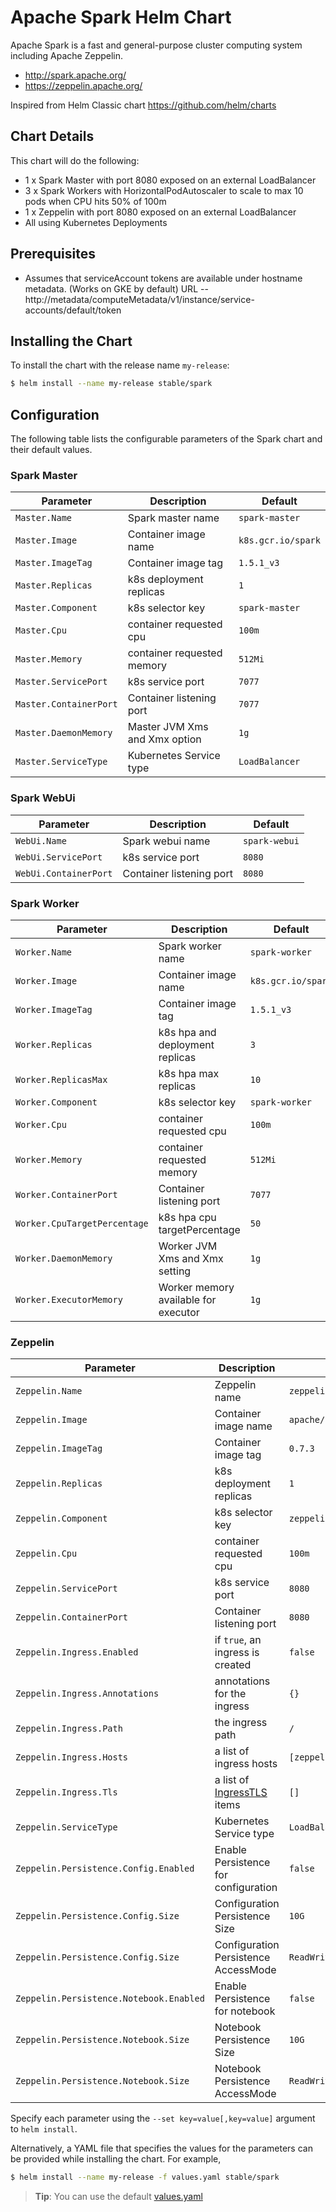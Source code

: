 # Apache Spark Helm Chart

Apache Spark is a fast and general-purpose cluster computing system including Apache Zeppelin.

* http://spark.apache.org/
* https://zeppelin.apache.org/

Inspired from Helm Classic chart https://github.com/helm/charts

## Chart Details
This chart will do the following:

* 1 x Spark Master with port 8080 exposed on an external LoadBalancer
* 3 x Spark Workers with HorizontalPodAutoscaler to scale to max 10 pods when CPU hits 50% of 100m
* 1 x Zeppelin with port 8080 exposed on an external LoadBalancer
* All using Kubernetes Deployments

## Prerequisites

* Assumes that serviceAccount tokens are available under hostname metadata. (Works on GKE by default) URL -- http://metadata/computeMetadata/v1/instance/service-accounts/default/token

## Installing the Chart

To install the chart with the release name `my-release`:

```bash
$ helm install --name my-release stable/spark
```

## Configuration

The following table lists the configurable parameters of the Spark chart and their default values.

### Spark Master

| Parameter               | Description                        | Default                                                    |
| ----------------------- | ---------------------------------- | ---------------------------------------------------------- |
| `Master.Name`           | Spark master name                  | `spark-master`                                             |
| `Master.Image`          | Container image name               | `k8s.gcr.io/spark`                                         |
| `Master.ImageTag`       | Container image tag                | `1.5.1_v3`                                                 |
| `Master.Replicas`       | k8s deployment replicas            | `1`                                                        |
| `Master.Component`      | k8s selector key                   | `spark-master`                                             |
| `Master.Cpu`            | container requested cpu            | `100m`                                                     |
| `Master.Memory`         | container requested memory         | `512Mi`                                                    |
| `Master.ServicePort`    | k8s service port                   | `7077`                                                     |
| `Master.ContainerPort`  | Container listening port           | `7077`                                                     |
| `Master.DaemonMemory`   | Master JVM Xms and Xmx option      | `1g`                                                       |
| `Master.ServiceType `   | Kubernetes Service type            | `LoadBalancer`                                             |

### Spark WebUi

|       Parameter       |           Description            |                         Default                          |
|-----------------------|----------------------------------|----------------------------------------------------------|
| `WebUi.Name`          | Spark webui name                 | `spark-webui`                                            |
| `WebUi.ServicePort`   | k8s service port                 | `8080`                                                   |
| `WebUi.ContainerPort` | Container listening port         | `8080`                                                   |

### Spark Worker

| Parameter                    | Description                        | Default                                                    |
| -----------------------      | ---------------------------------- | ---------------------------------------------------------- |
| `Worker.Name`                | Spark worker name                  | `spark-worker`                                             |
| `Worker.Image`               | Container image name               | `k8s.gcr.io/spark`                                         |
| `Worker.ImageTag`            | Container image tag                | `1.5.1_v3`                                                 |
| `Worker.Replicas`            | k8s hpa and deployment replicas    | `3`                                                        |
| `Worker.ReplicasMax`         | k8s hpa max replicas               | `10`                                                       |
| `Worker.Component`           | k8s selector key                   | `spark-worker`                                             |
| `Worker.Cpu`                 | container requested cpu            | `100m`                                                     |
| `Worker.Memory`              | container requested memory         | `512Mi`                                                    |
| `Worker.ContainerPort`       | Container listening port           | `7077`                                                     |
| `Worker.CpuTargetPercentage` | k8s hpa cpu targetPercentage       | `50`                                                       |
| `Worker.DaemonMemory`        | Worker JVM Xms and Xmx setting     | `1g`                                                       |
| `Worker.ExecutorMemory`      | Worker memory available for executor | `1g`                                                       |



### Zeppelin

|       Parameter                          |           Description                |                         Default            |
|------------------------------------------|--------------------------------------|--------------------------------------------|
| `Zeppelin.Name`                          | Zeppelin name                        | `zeppelin-controller`                      |
| `Zeppelin.Image`                         | Container image name                 | `apache/zeppelin`                          |
| `Zeppelin.ImageTag`                      | Container image tag                  | `0.7.3`                                    |
| `Zeppelin.Replicas`                      | k8s deployment replicas              | `1`                                        |
| `Zeppelin.Component`                     | k8s selector key                     | `zeppelin`                                 |
| `Zeppelin.Cpu`                           | container requested cpu              | `100m`                                     |
| `Zeppelin.ServicePort`                   | k8s service port                     | `8080`                                     |
| `Zeppelin.ContainerPort`                 | Container listening port             | `8080`                                     |
| `Zeppelin.Ingress.Enabled`               | if `true`, an ingress is created     | `false`                                    |
| `Zeppelin.Ingress.Annotations`           | annotations for the ingress          | `{}`                                       |
| `Zeppelin.Ingress.Path`                  | the ingress path                     | `/`                                        |
| `Zeppelin.Ingress.Hosts`                 | a list of ingress hosts              | `[zeppelin.example.com]`                   |
| `Zeppelin.Ingress.Tls`                   | a list of [IngressTLS](https://v1-8.docs.kubernetes.io/docs/api-reference/v1.8/#ingresstls-v1beta1-extensions) items | `[]`
| `Zeppelin.ServiceType `                  | Kubernetes Service type              | `LoadBalancer`                             |
| `Zeppelin.Persistence.Config.Enabled`    | Enable Persistence for configuration | `false`                                    |
| `Zeppelin.Persistence.Config.Size`       | Configuration Persistence Size       | `10G`                                      |
| `Zeppelin.Persistence.Config.Size`       | Configuration Persistence AccessMode | `ReadWriteOnce`                            |
| `Zeppelin.Persistence.Notebook.Enabled`  | Enable Persistence for notebook      | `false`                                    |
| `Zeppelin.Persistence.Notebook.Size`     | Notebook Persistence Size            | `10G`                                      |
| `Zeppelin.Persistence.Notebook.Size`     | Notebook Persistence AccessMode      | `ReadWriteOnce`                            |


Specify each parameter using the `--set key=value[,key=value]` argument to `helm install`.

Alternatively, a YAML file that specifies the values for the parameters can be provided while installing the chart. For example,

```bash
$ helm install --name my-release -f values.yaml stable/spark
```

> **Tip**: You can use the default [values.yaml](values.yaml)
